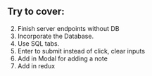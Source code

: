 ## Try to cover:
<!-- 1. Conditional rendering -->
2. Finish server endpoints without DB
3. Incorporate the Database.
4. Use SQL tabs.
5. Enter to submit instead of click, clear inputs
4. Add in Modal for adding a note
5. Add in redux


